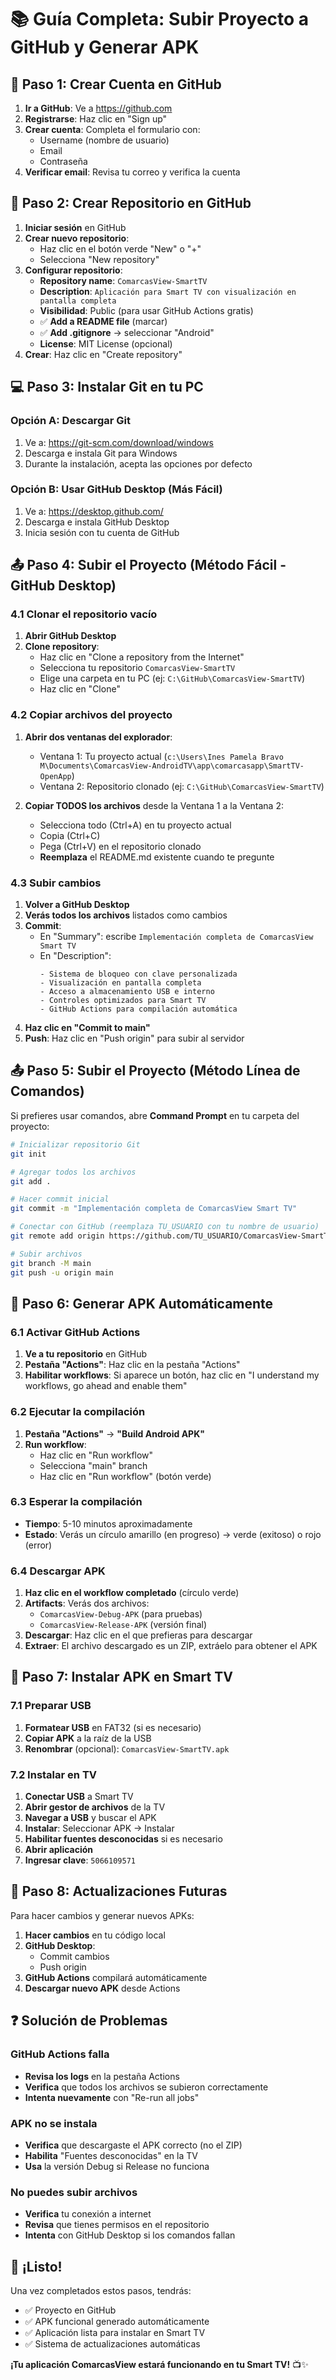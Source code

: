 # 📚 Guía Completa: Subir Proyecto a GitHub y Generar APK

## 🎯 Paso 1: Crear Cuenta en GitHub

1. **Ir a GitHub**: Ve a https://github.com
2. **Registrarse**: Haz clic en "Sign up"
3. **Crear cuenta**: Completa el formulario con:
   - Username (nombre de usuario)
   - Email
   - Contraseña
4. **Verificar email**: Revisa tu correo y verifica la cuenta

## 📁 Paso 2: Crear Repositorio en GitHub

1. **Iniciar sesión** en GitHub
2. **Crear nuevo repositorio**:
   - Haz clic en el botón verde "New" o "+"
   - Selecciona "New repository"
3. **Configurar repositorio**:
   - **Repository name**: `ComarcasView-SmartTV`
   - **Description**: `Aplicación para Smart TV con visualización en pantalla completa`
   - **Visibilidad**: Public (para usar GitHub Actions gratis)
   - ✅ **Add a README file** (marcar)
   - ✅ **Add .gitignore** → seleccionar "Android"
   - **License**: MIT License (opcional)
4. **Crear**: Haz clic en "Create repository"

## 💻 Paso 3: Instalar Git en tu PC

### Opción A: Descargar Git
1. Ve a: https://git-scm.com/download/windows
2. Descarga e instala Git para Windows
3. Durante la instalación, acepta las opciones por defecto

### Opción B: Usar GitHub Desktop (Más Fácil)
1. Ve a: https://desktop.github.com/
2. Descarga e instala GitHub Desktop
3. Inicia sesión con tu cuenta de GitHub

## 📤 Paso 4: Subir el Proyecto (Método Fácil - GitHub Desktop)

### 4.1 Clonar el repositorio vacío
1. **Abrir GitHub Desktop**
2. **Clone repository**:
   - Haz clic en "Clone a repository from the Internet"
   - Selecciona tu repositorio `ComarcasView-SmartTV`
   - Elige una carpeta en tu PC (ej: `C:\GitHub\ComarcasView-SmartTV`)
   - Haz clic en "Clone"

### 4.2 Copiar archivos del proyecto
1. **Abrir dos ventanas del explorador**:
   - Ventana 1: Tu proyecto actual (`c:\Users\Ines Pamela Bravo M\Documents\ComarcasView-AndroidTV\app\comarcasapp\SmartTV-OpenApp`)
   - Ventana 2: Repositorio clonado (ej: `C:\GitHub\ComarcasView-SmartTV`)

2. **Copiar TODOS los archivos** desde la Ventana 1 a la Ventana 2:
   - Selecciona todo (Ctrl+A) en tu proyecto actual
   - Copia (Ctrl+C)
   - Pega (Ctrl+V) en el repositorio clonado
   - **Reemplaza** el README.md existente cuando te pregunte

### 4.3 Subir cambios
1. **Volver a GitHub Desktop**
2. **Verás todos los archivos** listados como cambios
3. **Commit**:
   - En "Summary": escribe `Implementación completa de ComarcasView Smart TV`
   - En "Description": 
     ```
     - Sistema de bloqueo con clave personalizada
     - Visualización en pantalla completa
     - Acceso a almacenamiento USB e interno
     - Controles optimizados para Smart TV
     - GitHub Actions para compilación automática
     ```
4. **Haz clic en "Commit to main"**
5. **Push**: Haz clic en "Push origin" para subir al servidor

## 📤 Paso 5: Subir el Proyecto (Método Línea de Comandos)

Si prefieres usar comandos, abre **Command Prompt** en tu carpeta del proyecto:

```bash
# Inicializar repositorio Git
git init

# Agregar todos los archivos
git add .

# Hacer commit inicial
git commit -m "Implementación completa de ComarcasView Smart TV"

# Conectar con GitHub (reemplaza TU_USUARIO con tu nombre de usuario)
git remote add origin https://github.com/TU_USUARIO/ComarcasView-SmartTV.git

# Subir archivos
git branch -M main
git push -u origin main
```

## 🚀 Paso 6: Generar APK Automáticamente

### 6.1 Activar GitHub Actions
1. **Ve a tu repositorio** en GitHub
2. **Pestaña "Actions"**: Haz clic en la pestaña "Actions"
3. **Habilitar workflows**: Si aparece un botón, haz clic en "I understand my workflows, go ahead and enable them"

### 6.2 Ejecutar la compilación
1. **Pestaña "Actions"** → **"Build Android APK"**
2. **Run workflow**:
   - Haz clic en "Run workflow"
   - Selecciona "main" branch
   - Haz clic en "Run workflow" (botón verde)

### 6.3 Esperar la compilación
- **Tiempo**: 5-10 minutos aproximadamente
- **Estado**: Verás un círculo amarillo (en progreso) → verde (exitoso) o rojo (error)

### 6.4 Descargar APK
1. **Haz clic en el workflow completado** (círculo verde)
2. **Artifacts**: Verás dos archivos:
   - `ComarcasView-Debug-APK` (para pruebas)
   - `ComarcasView-Release-APK` (versión final)
3. **Descargar**: Haz clic en el que prefieras para descargar
4. **Extraer**: El archivo descargado es un ZIP, extráelo para obtener el APK

## 📱 Paso 7: Instalar APK en Smart TV

### 7.1 Preparar USB
1. **Formatear USB** en FAT32 (si es necesario)
2. **Copiar APK** a la raíz de la USB
3. **Renombrar** (opcional): `ComarcasView-SmartTV.apk`

### 7.2 Instalar en TV
1. **Conectar USB** a Smart TV
2. **Abrir gestor de archivos** de la TV
3. **Navegar a USB** y buscar el APK
4. **Instalar**: Seleccionar APK → Instalar
5. **Habilitar fuentes desconocidas** si es necesario
6. **Abrir aplicación**
7. **Ingresar clave**: `5066109571`

## 🔄 Paso 8: Actualizaciones Futuras

Para hacer cambios y generar nuevos APKs:

1. **Hacer cambios** en tu código local
2. **GitHub Desktop**:
   - Commit cambios
   - Push origin
3. **GitHub Actions** compilará automáticamente
4. **Descargar nuevo APK** desde Actions

## ❓ Solución de Problemas

### GitHub Actions falla
- **Revisa los logs** en la pestaña Actions
- **Verifica** que todos los archivos se subieron correctamente
- **Intenta nuevamente** con "Re-run all jobs"

### APK no se instala
- **Verifica** que descargaste el APK correcto (no el ZIP)
- **Habilita** "Fuentes desconocidas" en la TV
- **Usa** la versión Debug si Release no funciona

### No puedes subir archivos
- **Verifica** tu conexión a internet
- **Revisa** que tienes permisos en el repositorio
- **Intenta** con GitHub Desktop si los comandos fallan

## 🎉 ¡Listo!

Una vez completados estos pasos, tendrás:
- ✅ Proyecto en GitHub
- ✅ APK funcional generado automáticamente
- ✅ Aplicación lista para instalar en Smart TV
- ✅ Sistema de actualizaciones automáticas

**¡Tu aplicación ComarcasView estará funcionando en tu Smart TV!** 📺✨